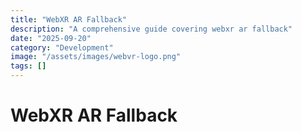 ```yaml
---
title: "WebXR AR Fallback"
description: "A comprehensive guide covering webxr ar fallback"
date: "2025-09-20"
category: "Development"
image: "/assets/images/webvr-logo.png"
tags: []
---
```


# WebXR AR Fallback


